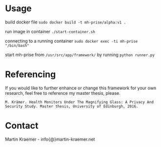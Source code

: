 # Usage
build docker file `sudo docker build -t mh-prise/alpha:v1 . `

run image in container `./start-container.sh`

connecting to a running container
`sudo docker exec -ti mh-prise "/bin/bash"`

start mh-prise from `/usr/src/app/framework/` by running `python runner.py`

# Referencing
If you would like to further enhance or change this framework for your own research, feel free to reference my master thesis, please.

	M. Krämer. Health Monitors Under The Magnifying Glass: A Privacy And Security Study. Master thesis, University of Edinburgh, 2016.
	
# Contact
Martin Kraemer - info{@}martin-kraemer.net
